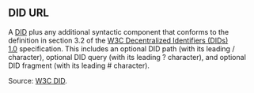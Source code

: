 ## DID URL

<p class="c8"><span>A </span><span class="c2"><a class="c3" href="#h.zh539v9ul471">DID</a></span><span>&nbsp;plus any additional syntactic component that conforms to the definition in section </span><span>3.2 of the </span><span class="c2"><a class="c3" href="https://www.google.com/url?q=https://www.w3.org/TR/did-core/&amp;sa=D&amp;source=editors&amp;ust=1706779842602533&amp;usg=AOvVaw27UOv2ZpgbmTNqNBxpFKVv">W3C Decentralized Identifiers (DIDs) 1.0</a></span><span>&nbsp;specification</span><span>. This includes an optional </span><span>DID path</span><span>&nbsp;(with its leading / character), optional </span><span>DID query</span><span>&nbsp;(with its leading ? character), and optional </span><span>DID fragment</span><span class="c0">&nbsp;(with its leading # character).</span></p><p class="c8"><span>Source: </span><span class="c2"><a class="c3" href="https://www.google.com/url?q=https://www.w3.org/TR/did-core/%23dfn-did-urls&amp;sa=D&amp;source=editors&amp;ust=1706779842603083&amp;usg=AOvVaw2vefFN72IZEO_PcU5_pymZ">W3C DID</a></span><span>.</span></p>

